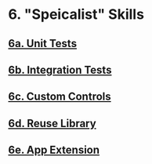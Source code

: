 # 6. "Speicalist" Skills

## [6a. Unit Tests]()

## [6b. Integration Tests]()

## [6c. Custom Controls]()

## [6d. Reuse Library]()

## [6e. App Extension]()
